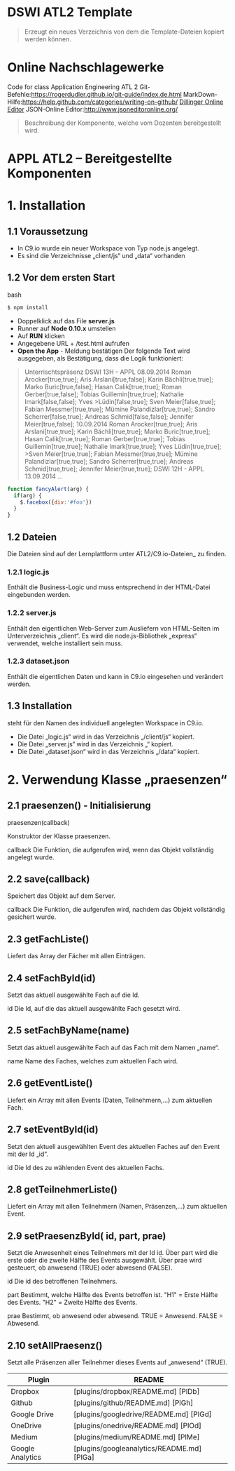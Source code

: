 # DSWI ATL2 Template

> Erzeugt ein neues Verzeichnis von dem die Template-Dateien kopiert werden können.

# Online Nachschlagewerke
Code for class Application Engineering ATL 2
Git-Befehle:https://rogerdudler.github.io/git-guide/index.de.html
MarkDown-Hilfe:https://help.github.com/categories/writing-on-github/
[Dillinger Online Editor](http://dillinger.io)
JSON-Online Editor:http://www.jsoneditoronline.org/

> Beschreibung der Komponente, welche vom Dozenten bereitgestellt wird.

# APPL ATL2 – Bereitgestellte Komponenten

# 1.	Installation
## 1.1	Voraussetzung
-	In C9.io wurde ein neuer Workspace von Typ node.js angelegt.
-	Es sind die Verzeichnisse „client/js“ und „data“ vorhanden
## 1.2 Vor dem ersten Start
bash
```sh
$ npm install
```
- Doppelklick auf das File **server.js**
- Runner auf **Node 0.10.x** umstellen
- Auf **RUN** klicken
- Angegebene URL + /test.html aufrufen
- **Open the App** - Meldung bestätigen
Der folgende Text wird ausgegeben, als Bestätigung, dass die Logik funktioniert:
>Unterrischtspräsenz
>DSWI 13H - APPL
>08.09.2014
>Roman Arocker[true,true]; Aris Arslani[true,false]; Karin Bächli[true,true]; Marko Buric[true,false]; Hasan Calik[true,true]; Roman Gerber[true,false]; Tobias Guillemin[true,true]; Nathalie Imark[false,false]; Yves >Lüdin[false,true]; Sven Meier[false,true]; Fabian Messmer[true,true]; Mümine Palandizlar[true,true]; Sandro Scherrer[false,true]; Andreas Schmid[false,false]; Jennifer Meier[true,false]; 
>10.09.2014
>Roman Arocker[true,true]; Aris Arslani[true,true]; Karin Bächli[true,true]; Marko Buric[true,true]; Hasan Calik[true,true]; Roman Gerber[true,true]; Tobias Guillemin[true,true]; Nathalie Imark[true,true]; Yves Lüdin[true,true]; >Sven Meier[true,true]; Fabian Messmer[true,true]; Mümine Palandizlar[true,true]; Sandro Scherrer[true,true]; Andreas Schmid[true,true]; Jennifer Meier[true,true]; 
>DSWI 12H - APPL
>13.09.2014 ...


```javascript
function fancyAlert(arg) {
  if(arg) {
    $.facebox({div:'#foo'})
  }
}
```

## 1.2	Dateien
Die Dateien sind auf der Lernplattform unter ATL2/C9.io-Dateien_ zu finden.
### 1.2.1	logic.js
Enthält die Business-Logic und muss entsprechend in der HTML-Datei eingebunden werden.
### 1.2.2	server.js
Enthält den eigentlichen Web-Server zum Ausliefern von HTML-Seiten im Unterverzeichnis „client“. Es wird die node.js-Bibliothek „express“ verwendet, welche installiert sein muss.
### 1.2.3	dataset.json
Enthält die eigentlichen Daten und kann in C9.io eingesehen und verändert werden. 
## 1.3	Installation
<workspace> steht für den Namen des individuell angelegten Workspace in C9.io.
-	Die Datei „logic.js“ wird in das Verzeichnis „<workspace>/client/js“ kopiert.
-	Die Datei „server.js“ wird in das Verzeichnis „<workspace>“ kopiert.
-	Die Datei „dataset.json“ wird in das Verzeichnis „<workspace>/data“ kopiert.

# 2.	Verwendung Klasse „praesenzen“
## 2.1	praesenzen() - Initialisierung
praesenzen(callback)

Konstruktor der Klasse praesenzen.

callback
Die Funktion, die aufgerufen wird, wenn das Objekt vollständig angelegt wurde.

## 2.2	save(callback)

Speichert das Objekt auf dem Server.

callback
Die Funktion, die aufgerufen wird, nachdem das Objekt vollständig gesichert wurde.

## 2.3	getFachListe()

Liefert das Array der Fächer mit allen Einträgen.

## 2.4	setFachById(id)

Setzt das aktuell ausgewählte Fach auf die Id.

id
Die Id, auf die das aktuell ausgewählte Fach gesetzt wird.

## 2.5	setFachByName(name)

Setzt das aktuell ausgewählte Fach auf das Fach mit dem Namen „name“.

name
Name des Faches, welches zum aktuellen Fach wird.

## 2.6	getEventListe()

Liefert ein Array mit allen Events (Daten, Teilnehmern,...) zum aktuellen Fach.

## 2.7	setEventById(id)

Setzt den aktuell ausgewählten Event des aktuellen Faches auf den Event mit der Id „id“.

id
Die Id des zu wählenden Event des aktuellen Fachs.


## 2.8	getTeilnehmerListe()

Liefert ein Array mit allen Teilnehmern (Namen, Präsenzen,...) zum aktuellen Event.

## 2.9	setPraesenzById( id, part, prae)

Setzt die Anwesenheit eines Teilnehmers mit der Id id. Über part wird die erste oder die zweite Hälfte des Events ausgewählt. Über prae wird gesteuert, ob anwesend (TRUE) oder abwesend (FALSE).

id
Die id des betroffenen Teilnehmers.

part
Bestimmt, welche Hälfte des Events betroffen ist.
"H1" = Erste Hälfte des Events.
"H2" = Zweite Hälfte des Events.

prae
Bestimmt, ob anwesend oder abwesend.
TRUE = Anwesend.
FALSE = Abwesend.

## 2.10	setAllPraesenz()

Setzt alle Präsenzen aller Teilnehmer dieses Events auf „anwesend“ (TRUE).

| Plugin | README |
| ------ | ------ |
| Dropbox | [plugins/dropbox/README.md] [PlDb] |
| Github | [plugins/github/README.md] [PlGh] |
| Google Drive | [plugins/googledrive/README.md] [PlGd] |
| OneDrive | [plugins/onedrive/README.md] [PlOd] |
| Medium | [plugins/medium/README.md] [PlMe] |
| Google Analytics | [plugins/googleanalytics/README.md] [PlGa] |
